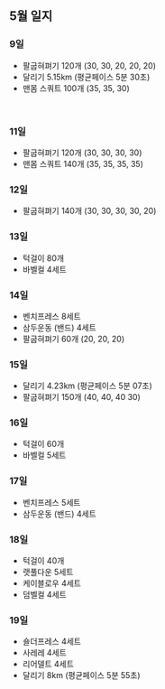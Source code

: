 ## 5월 일지

### 9일
- 팔굽혀펴기 120개 (30, 30, 20, 20, 20)
- 달리기 5.15km (평균페이스 5분 30초)
- 맨몸 스쿼트 100개 (35, 35, 30)
<br>
  
### 11일
- 팔굽혀펴기 120개 (30, 30, 30, 30)
- 맨몸 스쿼트 140개 (35, 35, 35, 35)

### 12일
- 팔굽혀펴기 140개 (30, 30, 30, 30, 20)

### 13일
- 턱걸이 80개
- 바벨컬 4세트

### 14일
- 벤치프레스 8세트
- 삼두운동 (밴드) 4세트
- 팔굽혀펴기 60개 (20, 20, 20)

### 15일
- 달리기 4.23km (평균페이스 5분 07초)
- 팔굽혀펴기 150개 (40, 40, 40 30)

### 16일
- 턱걸이 60개
- 바벨컬 5세트

### 17일
- 벤치프레스 5세트
- 삼두운동 (밴드) 4세트

### 18일
- 턱걸이 40개
- 랫풀다운 5세트
- 케이블로우 4세트
- 덤벨컬 4세트

### 19일
- 숄더프레스 4세트
- 사레레 4세트
- 리어델트 4세트
- 달리기 8km (평균페이스 5분 55초)

